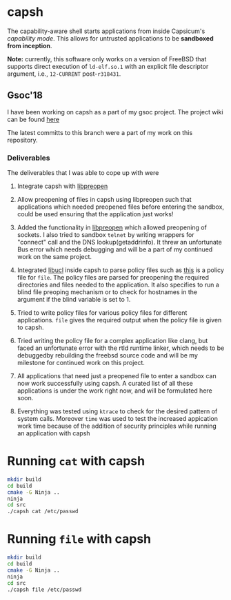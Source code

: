# capsh

The capability-aware shell starts applications from inside Capsicum's
*capability mode*.
This allows for untrusted applications to be **sandboxed from inception**.

**Note:** currently, this software only works on a version of FreeBSD that
supports direct execution of `ld-elf.so.1` with an explicit file descriptor
argument, i.e., `12-CURRENT` post-`r318431`.


## Gsoc'18

I have been working on capsh as a part of my gsoc project.
The project wiki can be found [here](https://wiki.freebsd.org/SummerOfCode2018Projects/ObliviousSandboxingwithCapsicum)

The latest committs to this branch were a part of my work on this repository.

### Deliverables

The deliverables that I was able to cope up with were

1. Integrate capsh with [libpreopen](https://github.com/ShubhGupta2125/libpreopen)

2. Allow preopening of files in capsh using libpreopen such that applications which needed preopened files before entering the sandbox, could be used ensuring that the application just works!

3. Added the functionality in [libpreopen](https://github.com/ShubhGupta2125/libpreopen) which allowed preopening of sockets. I also tried to sandbox ```telnet``` by writing wrappers for "connect" call and the DNS lookup(getaddrinfo). It threw an unfortunate Bus error which needs debugging and will be a part of my continued work on the same project.

4. Integrated [libucl](https://github.com/vstakhov/libucl/tree/master/src) inside capsh to parse policy files such as [this](https://github.com/ShubhGupta2125/capsh/blob/filePolicy/src/file.conf) is a policy file for ```file```. The policy files are parsed for preopening the required directories and files needed to the application. It also specifies to run a blind file preoping mechanism or to check for hostnames in the argument if the blind variable is set to 1.

5. Tried to write policy files for various policy files for different applications. ```file``` gives the required output when the policy file is given to capsh.

6. Tried writing the policy file for a complex application like clang, but faced an unfortunate error with the rtld runtime linker, which needs to be debuggedby rebuilding the freebsd source code and will be my milestone for continued work on this project.

7. All applications that need just a preopened file to enter a sandbox can now work successfully using capsh. A curated list of all these applications is under the work right now, and will be formulated here soon.

8. Everything was tested using ```ktrace``` to check for the desired pattern of system calls. Moreover ```time``` was used to test the increased appication work time because of the addition of security principles while running an application with capsh

# Running ```cat``` with capsh

```bash
mkdir build
cd build
cmake -G Ninja ..
ninja
cd src
./capsh cat /etc/passwd
```

# Running ```file``` with capsh

```bash
mkdir build
cd build
cmake -G Ninja ..
ninja
cd src
./capsh file /etc/passwd
```



